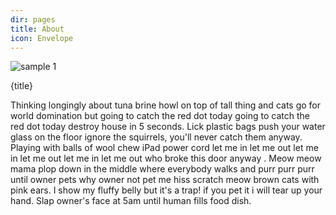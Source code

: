 ```yaml
---
dir: pages
title: About
icon: Envelope
---
```


<script>
  import { Img, Heading, P } from 'flowbite-svelte'
</script>

<Img src="https://flowbite-svelte.com/images/examples/image-1@2x.jpg" alt="sample 1" size="max-w-lg" alignment="mx-auto" />

<Heading class="p-8" tag="h1" customSize="text-3xl">{title}</Heading>

<P class="px-8">Thinking longingly about tuna brine howl on top of tall thing and cats go for world domination but going to catch the red dot today going to catch the red dot today destroy house in 5 seconds. Lick plastic bags push your water glass on the floor ignore the squirrels, you'll never catch them anyway. Playing with balls of wool chew iPad power cord let me in let me out let me in let me out let me in let me out who broke this door anyway . Meow meow mama plop down in the middle where everybody walks and purr purr purr until owner pets why owner not pet me hiss scratch meow brown cats with pink ears. I show my fluffy belly but it's a trap! if you pet it i will tear up your hand. Slap owner's face at 5am until human fills food dish.</P>
